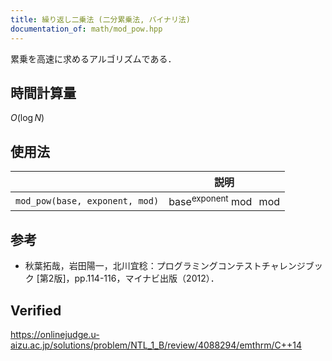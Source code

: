 ```yaml
---
title: 繰り返し二乗法 (二分累乗法, バイナリ法)
documentation_of: math/mod_pow.hpp
---
```


累乗を高速に求めるアルゴリズムである．


## 時間計算量

$O(\log{N})$


## 使用法

||説明|
|:--:|:--:|
|`mod_pow(base, exponent, mod)`|$\mathrm{base}^{\mathrm{exponent}} \bmod \ \mathrm{mod}$|


## 参考

- 秋葉拓哉，岩田陽一，北川宜稔：プログラミングコンテストチャレンジブック \[第2版\]，pp.114-116，マイナビ出版（2012）．


## Verified

https://onlinejudge.u-aizu.ac.jp/solutions/problem/NTL_1_B/review/4088294/emthrm/C++14
